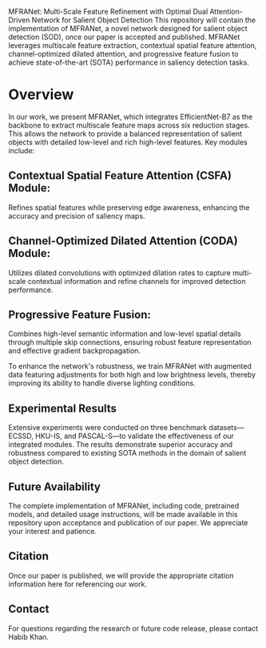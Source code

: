 MFRANet: Multi-Scale Feature Refinement with Optimal Dual Attention-Driven Network for Salient Object Detection
This repository will contain the implementation of MFRANet, a novel network designed for salient object detection (SOD), once our paper is accepted and published. MFRANet leverages multiscale feature extraction, contextual spatial feature attention, channel-optimized dilated attention, and progressive feature fusion to achieve state-of-the-art (SOTA) performance in saliency detection tasks.
# Overview
In our work, we present MFRANet, which integrates EfficientNet-B7 as the backbone to extract multiscale feature maps across six reduction stages. This allows the network to provide a balanced representation of salient objects with detailed low-level and rich high-level features. Key modules include:

## Contextual Spatial Feature Attention (CSFA) Module: 
Refines spatial features while preserving edge awareness, enhancing the accuracy and precision of saliency maps.
## Channel-Optimized Dilated Attention (CODA) Module: 
Utilizes dilated convolutions with optimized dilation rates to capture multi-scale contextual information and refine channels for improved detection performance.
## Progressive Feature Fusion: 
Combines high-level semantic information and low-level spatial details through multiple skip connections, ensuring robust feature representation and effective gradient backpropagation.

To enhance the network's robustness, we train MFRANet with augmented data featuring adjustments for both high and low brightness levels, thereby improving its ability to handle diverse lighting conditions.
## Experimental Results
Extensive experiments were conducted on three benchmark datasets—ECSSD, HKU-IS, and PASCAL-S—to validate the effectiveness of our integrated modules. The results demonstrate superior accuracy and robustness compared to existing SOTA methods in the domain of salient object detection.
## Future Availability
The complete implementation of MFRANet, including code, pretrained models, and detailed usage instructions, will be made available in this repository upon acceptance and publication of our paper. We appreciate your interest and patience.
## Citation
Once our paper is published, we will provide the appropriate citation information here for referencing our work.
## Contact
For questions regarding the research or future code release, please contact Habib Khan.

